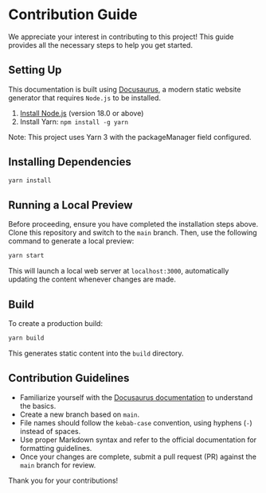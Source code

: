 # Contribution Guide

We appreciate your interest in contributing to this project! This guide provides all the necessary steps to help you get started.

## Setting Up

This documentation is built using [Docusaurus](https://docusaurus.io/), a modern static website generator that requires `Node.js` to be installed.

1. [Install Node.js](https://nodejs.org/) (version 18.0 or above)
2. Install Yarn: `npm install -g yarn`

Note: This project uses Yarn 3 with the packageManager field configured.

## Installing Dependencies

```bash
yarn install
```

## Running a Local Preview

Before proceeding, ensure you have completed the installation steps above. Clone this repository and switch to the `main` branch. Then, use the following command to generate a local preview:

```bash
yarn start
```

This will launch a local web server at `localhost:3000`, automatically updating the content whenever changes are made.

## Build

To create a production build:

```bash
yarn build
```

This generates static content into the `build` directory.

## Contribution Guidelines

- Familiarize yourself with the [Docusaurus documentation](https://docusaurus.io/docs) to understand the basics.
- Create a new branch based on `main`.
- File names should follow the `kebab-case` convention, using hyphens (`-`) instead of spaces.
- Use proper Markdown syntax and refer to the official documentation for formatting guidelines.
- Once your changes are complete, submit a pull request (PR) against the `main` branch for review.

Thank you for your contributions!
